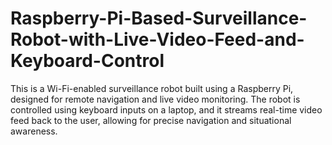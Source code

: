 # Raspberry-Pi-Based-Surveillance-Robot-with-Live-Video-Feed-and-Keyboard-Control
This is a Wi-Fi-enabled surveillance robot built using a Raspberry Pi, designed for remote navigation and live video monitoring. The robot is controlled using keyboard inputs on a laptop, and it streams real-time video feed back to the user, allowing for precise navigation and situational awareness.  
